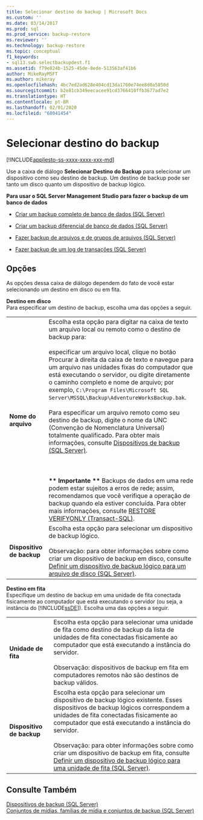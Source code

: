 ```yaml
---
title: Selecionar destino do backup | Microsoft Docs
ms.custom: ''
ms.date: 03/14/2017
ms.prod: sql
ms.prod_service: backup-restore
ms.reviewer: ''
ms.technology: backup-restore
ms.topic: conceptual
f1_keywords:
- sql13.swb.selectbackupdest.f1
ms.assetid: f79e824b-1525-45de-8ede-513563af41b6
author: MikeRayMSFT
ms.author: mikeray
ms.openlocfilehash: 4bc7ed2ad628e404cd13da1760e74ee8d0a5850d
ms.sourcegitcommit: b2e81cb349eecacee91cd3766410ffb3677ad7e2
ms.translationtype: HT
ms.contentlocale: pt-BR
ms.lasthandoff: 02/01/2020
ms.locfileid: "68041454"
---
```

# <a name="select-backup-destination"></a>Selecionar destino do backup
[!INCLUDE[appliesto-ss-xxxx-xxxx-xxx-md](../../includes/appliesto-ss-xxxx-xxxx-xxx-md.md)]

  Use a caixa de diálogo **Selecionar Destino do Backup** para selecionar um dispositivo como seu destino de backup. Um destino de backup pode ser tanto um disco quanto um dispositivo de backup lógico.  
  
 **Para usar o SQL Server Management Studio para fazer o backup de um banco de dados**  
  
-   [Criar um backup completo de banco de dados &#40;SQL Server&#41;](../../relational-databases/backup-restore/create-a-full-database-backup-sql-server.md)  
  
-   [Criar um backup diferencial de banco de dados &#40;SQL Server&#41;](../../relational-databases/backup-restore/create-a-differential-database-backup-sql-server.md)  
  
-   [Fazer backup de arquivos e de grupos de arquivos &#40;SQL Server&#41;](../../relational-databases/backup-restore/back-up-files-and-filegroups-sql-server.md)  
  
-   [Fazer backup de um log de transações &#40;SQL Server&#41;](../../relational-databases/backup-restore/back-up-a-transaction-log-sql-server.md)  
  
## <a name="options"></a>Opções  
 As opções dessa caixa de diálogo dependem do fato de você estar selecionando um destino em disco ou em fita.  
  
 **Destino em disco**  
 Para especificar um destino de backup, escolha uma das opções a seguir.  
  
|||  
|-|-|  
|**Nome do arquivo**|Escolha esta opção para digitar na caixa de texto um arquivo local ou remoto como o destino de backup para:<br /><br /> especificar um arquivo local, clique no botão Procurar à direita da caixa de texto e navegue para um arquivo nas unidades fixas do computador que está executando o servidor, ou digite diretamente o caminho completo e nome de arquivo; por exemplo, `C:\Program Files\Microsoft SQL Server\MSSQL\Backup\AdventureWorksBackup.bak`.<br /><br /> Para especificar um arquivo remoto como seu destino de backup, digite o nome da UNC (Convenção de Nomenclatura Universal) totalmente qualificado. Para obter mais informações, consulte [Dispositivos de backup &#40;SQL Server&#41;](../../relational-databases/backup-restore/backup-devices-sql-server.md).<br /><br /> <br /><br /> **\*\* Importante \*\*** Backups de dados em uma rede podem estar sujeitos a erros de rede; assim, recomendamos que você verifique a operação de backup quando ela estiver concluída. Para obter mais informações, consulte [RESTORE VERIFYONLY &#40;Transact-SQL&#41;](../../t-sql/statements/restore-statements-verifyonly-transact-sql.md).|  
|**Dispositivo de backup**|Escolha esta opção para selecionar um dispositivo de backup lógico.<br /><br /> Observação: para obter informações sobre como criar um dispositivo de backup em disco, consulte [Definir um dispositivo de backup lógico para um arquivo de disco &#40;SQL Server&#41;](../../relational-databases/backup-restore/define-a-logical-backup-device-for-a-disk-file-sql-server.md).|  
  
 **Destino em fita**  
 Especifique um destino de backup em uma unidade de fita conectada fisicamente ao computador que está executando o servidor (ou seja, a instância do [!INCLUDE[ssDE](../../includes/ssde-md.md)]). Escolha uma das opções a seguir.  
  
|||  
|-|-|  
|**Unidade de fita**|Escolha esta opção para selecionar uma unidade de fita como destino de backup da lista de unidades de fita conectadas fisicamente ao computador que está executando a instância do servidor.<br /><br /> Observação: dispositivos de backup em fita em computadores remotos não são destinos de backup válidos.|  
|**Dispositivo de backup**|Escolha esta opção para selecionar um dispositivo de backup lógico existente. Esses dispositivos de backup lógicos correspondem a unidades de fita conectadas fisicamente ao computador que está executando a instância do servidor.<br /><br /> Observação: para obter informações sobre como criar um dispositivo de backup em fita, consulte [Definir um dispositivo de backup lógico para uma unidade de fita &#40;SQL Server&#41;](../../relational-databases/backup-restore/define-a-logical-backup-device-for-a-tape-drive-sql-server.md).|  
  
## <a name="see-also"></a>Consulte Também  
 [Dispositivos de backup &#40;SQL Server&#41;](../../relational-databases/backup-restore/backup-devices-sql-server.md)   
 [Conjuntos de mídias, famílias de mídia e conjuntos de backup &#40;SQL Server&#41;](../../relational-databases/backup-restore/media-sets-media-families-and-backup-sets-sql-server.md)  
  
  
